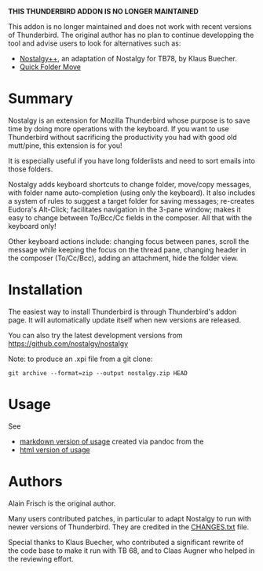 **THIS THUNDERBIRD ADDON IS NO LONGER MAINTAINED**

This addon is no longer maintained and does not work with recent
versions of Thunderbird. The original author has no plan to continue
developping the tool and advise users to look for alternatives such as:

  - [Nostalgy++](https://addons.thunderbird.net/en-us/thunderbird/addon/nostalgy_ng/), an adaptation of Nostalgy for TB78, by Klaus Buecher.
  - [Quick Folder Move](https://addons.thunderbird.net/en-us/thunderbird/addon/quick-folder-move/)




Summary
=======

Nostalgy is an extension for Mozilla Thunderbird whose purpose is to
save time by doing more operations with the keyboard. If you want to
use Thunderbird without sacrificing the productivity you had with good
old mutt/pine, this extension is for you!

It is especially useful if you have long folderlists and need to sort emails 
into those folders.

Nostalgy adds keyboard shortcuts to change folder, move/copy messages,
with folder name auto-completion (using only the keyboard).  It also
includes a system of rules to suggest a target folder for saving
messages; re-creates Eudora's Alt-Click; facilitates navigation in the
3-pane window; makes it easy to change between To/Bcc/Cc fields in the
composer. All that with the keyboard only!

Other keyboard actions include: changing focus between panes, scroll
the message while keeping the focus on the thread pane, changing
header in the composer (To/Cc/Bcc), adding an attachment, hide the
folder view.


Installation
============

The easiest way to install Thunderbird is through  Thunderbird's addon page. It
will automatically update itself when new versions are released.

You can also try the latest development versions from https://github.com/nostalgy/nostalgy


Note: to produce an .xpi file from a git clone:

    git archive --format=zip --output nostalgy.zip HEAD


Usage
=======

See
- [markdown version of usage](chrome/content/about.md)
 created via pandoc from the
- [html version of usage](chrome/content/about.xhtml)


Authors
=======

Alain Frisch is the original author.

Many users contributed patches, in particular to adapt Nostalgy to run
with newer versions of Thunderbird.  They are credited in the [CHANGES.txt](CHANGES.txt) file.

Special thanks to Klaus Buecher, who contributed a significant rewrite of the code base
to make it run with TB 68, and to Claas Augner who helped in the reviewing effort.
